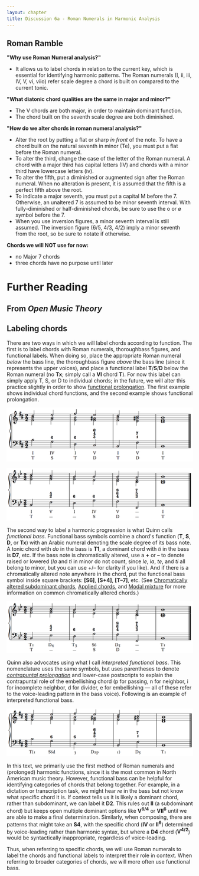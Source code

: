 ```yaml
---
layout: chapter
title: Discussion 6a - Roman Numerals in Harmonic Analysis
---
```


## Roman Ramble

**"Why use Roman Numeral analysis?"**
- It allows us to label chords in relation to the current key, which is essential for identifying harmonic patterns. The Roman numerals (I, ii, iii, IV, V, vi, viio) refer scale degree a chord is built on compared to the current tonic. 

**"What diatonic chord qualities are the same in major and minor?"**
- The V chords are both major, in order to maintain dominant function.
- The chord built on the seventh scale degree are both diminished.

**"How do we alter chords in roman numeral analysis?"**
- Alter the root by putting a flat or sharp *in front* of the note. To have a chord built on the natural seventh in minor (Te), you must put a flat before the Roman numeral.
- To alter the third, change the case of the letter of the Roman numeral. A chord with a major third has capital letters (IV) and chords with a minor third have lowercase letters (iv).
- To alter the fifth, put a diminished or augmented sign after the Roman numeral. When no alteration is present, it is assumed that the fifth is a perfect fifth above the root.
- To indicate a major seventh, you must put a capital M before the 7. Otherwise, an unaltered 7 is assumed to be minor seventh interval. With fully-diminished or half-diminished chords, be sure to use the o or ø symbol before the 7.
- When you use inversion figures, a minor seventh interval is still assumed. The inversion figure (6/5, 4/3, 4/2) imply a minor seventh from the root, so be sure to notate if otherwise.

**Chords we will NOT use for now:**
- no Major 7 chords
- three chords have no purpose until later
  
# Further Reading

## From *Open Music Theory*

## Labeling chords

There are two ways in which we will label chords according to function. The first is to label chords with Roman numerals, thoroughbass figures, and functional labels. When doing so, place the appropriate Roman numeral *below* the bass line, the thoroughbass figure *above* the bass line (since it represents the upper voices), and place a functional label **T**/**S**/**D** below the Roman numeral (no **Tx**; simply call a **VI** chord **T**). For now this label can simply apply T, S, or D to individual chords; in the future, we will alter this practice slightly in order to show [functional prolongation](harmonicSyntax2.html). The first example shows individual chord functions, and the second example shows functional prolongation.

[![](/images/harmony/RNsIndividualFunctions.png)](/images/harmony/RNsIndividualFunctions.png)

[![](/images/harmony/RNsFunctionalProlongation.png)](/images/harmony/RNsFunctionalProlongation.png)

The second way to label a harmonic progression is what Quinn calls *functional bass*. Functional bass symbols combine a chord's function (**T**, **S**, **D**, or **Tx**) with an Arabic numeral denoting the scale degree of its bass note. A tonic chord with *do* in the bass is **T1**, a dominant chord with *ti* in the bass is **D7**, etc. If the bass note is chromatically altered, use a **+** or **–** to denote raised or lowered (*la* and *ti* in minor do not count, since *le*, *la*, *te*, and *ti* all belong to minor, but you can use +/– for clarity if you like). And if there is a chromatically altered note anywhere in the chord, put the functional bass symbol inside square brackets: **[S6]**, **[S+4]**, **[T–7]**, etc. (See [Chromatically altered subdominant chords](alteredSubdominants.html), [Applied chords](appliedChords.html), and [Modal mixture](modalMixture.html) for more information on common chromatically altered chords.)

[![](/images/harmony/FunctionalBassFunctions.png)](/images/harmony/FunctionalBassFunctions.png)

Quinn also advocates using what I call *interpreted functional bass*. This nomenclature uses the same symbols, but uses parentheses to denote [*contrapuntal prolongation*](http://openmusictheory.com/harmonicSyntax2.html) and lower-case postscripts to explain the contrapuntal role of the embellishing chord (p for passing, n for neighbor, i for incomplete neighbor, d for divider, e for embellishing — all of these refer to the voice-leading pattern in the bass voice). Following is an example of interpreted functional bass.

[![](/images/harmony/InterpretedFunctionalBass.png)](/images/harmony/InterpretedFunctionalBass.png)

In this text, we primarily use the first method of Roman numerals and (prolonged) harmonic functions, since it is the most common in North American music theory. However, functional bass can be helpful for identifying categories of chords that belong together. For example, in a dictation or transcription task, we might hear *re* in the bass but not know what specific chord it is. If context tells us it is likely a dominant chord, rather than subdominant, we can label it **D2**. This rules out **II** (a subdominant chord) but keeps open multiple dominant options like **V<sup>6/4</sup>** or **VII<sup>6</sup>** until we are able to make a final determination. Similarly, when composing, there are patterns that might take an **S4**, with the specific chord (**IV** or **II<sup>6</sup>**) determined by voice-leading rather than harmonic syntax, but where a **D4** chord (**V<sup>4/2</sup>**) would be syntactically inappropriate, regardless of voice-leading.

Thus, when referring to specific chords, we will use Roman numerals to label the chords and functional labels to interpret their role in context. When referring to broader categories of chords, we will more often use functional bass.